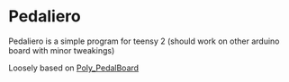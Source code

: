 Pedaliero
=========

Pedaliero is a simple program for teensy 2 (should work on other arduino board with minor tweakings)

Loosely based on [Poly_PedalBoard](https://github.com/AMMD/Poly_PedalBoard)
